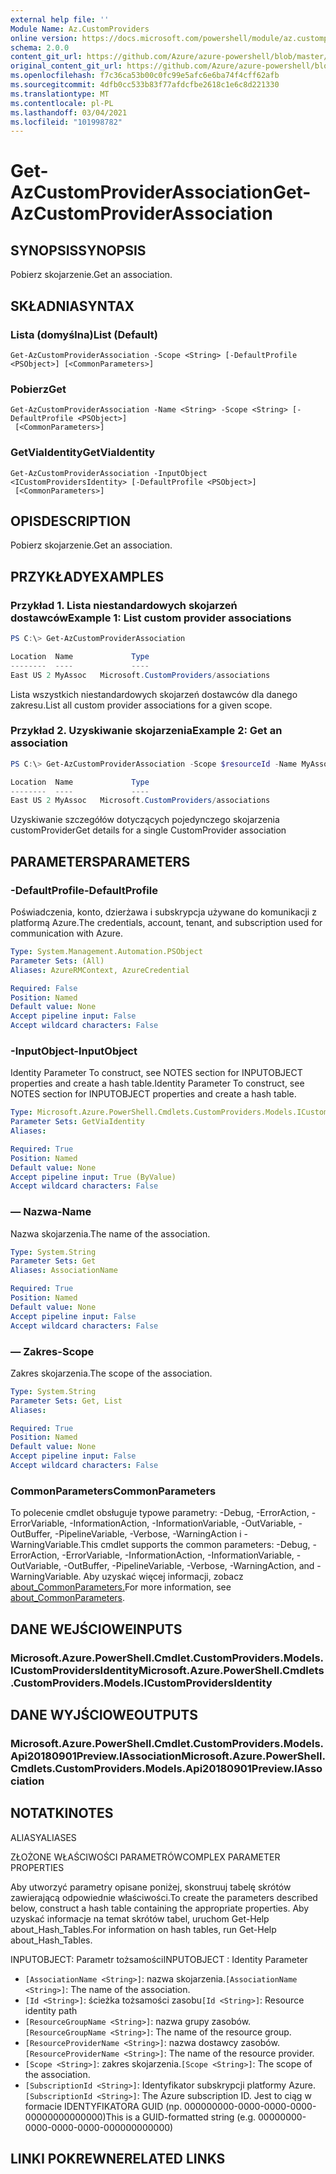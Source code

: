 ```yaml
---
external help file: ''
Module Name: Az.CustomProviders
online version: https://docs.microsoft.com/powershell/module/az.customproviders/get-azcustomproviderassociation
schema: 2.0.0
content_git_url: https://github.com/Azure/azure-powershell/blob/master/src/CustomProviders/help/Get-AzCustomProviderAssociation.md
original_content_git_url: https://github.com/Azure/azure-powershell/blob/master/src/CustomProviders/help/Get-AzCustomProviderAssociation.md
ms.openlocfilehash: f7c36ca53b00c0fc99e5afc6e6ba74f4cff62afb
ms.sourcegitcommit: 4dfb0cc533b83f77afdcfbe2618c1e6c8d221330
ms.translationtype: MT
ms.contentlocale: pl-PL
ms.lasthandoff: 03/04/2021
ms.locfileid: "101998782"
---
```

# <span data-ttu-id="54f31-101">Get-AzCustomProviderAssociation</span><span class="sxs-lookup"><span data-stu-id="54f31-101">Get-AzCustomProviderAssociation</span></span>

## <span data-ttu-id="54f31-102">SYNOPSIS</span><span class="sxs-lookup"><span data-stu-id="54f31-102">SYNOPSIS</span></span>
<span data-ttu-id="54f31-103">Pobierz skojarzenie.</span><span class="sxs-lookup"><span data-stu-id="54f31-103">Get an association.</span></span>

## <span data-ttu-id="54f31-104">SKŁADNIA</span><span class="sxs-lookup"><span data-stu-id="54f31-104">SYNTAX</span></span>

### <span data-ttu-id="54f31-105">Lista (domyślna)</span><span class="sxs-lookup"><span data-stu-id="54f31-105">List (Default)</span></span>
```
Get-AzCustomProviderAssociation -Scope <String> [-DefaultProfile <PSObject>] [<CommonParameters>]
```

### <span data-ttu-id="54f31-106">Pobierz</span><span class="sxs-lookup"><span data-stu-id="54f31-106">Get</span></span>
```
Get-AzCustomProviderAssociation -Name <String> -Scope <String> [-DefaultProfile <PSObject>]
 [<CommonParameters>]
```

### <span data-ttu-id="54f31-107">GetViaIdentity</span><span class="sxs-lookup"><span data-stu-id="54f31-107">GetViaIdentity</span></span>
```
Get-AzCustomProviderAssociation -InputObject <ICustomProvidersIdentity> [-DefaultProfile <PSObject>]
 [<CommonParameters>]
```

## <span data-ttu-id="54f31-108">OPIS</span><span class="sxs-lookup"><span data-stu-id="54f31-108">DESCRIPTION</span></span>
<span data-ttu-id="54f31-109">Pobierz skojarzenie.</span><span class="sxs-lookup"><span data-stu-id="54f31-109">Get an association.</span></span>

## <span data-ttu-id="54f31-110">PRZYKŁADY</span><span class="sxs-lookup"><span data-stu-id="54f31-110">EXAMPLES</span></span>

### <span data-ttu-id="54f31-111">Przykład 1. Lista niestandardowych skojarzeń dostawców</span><span class="sxs-lookup"><span data-stu-id="54f31-111">Example 1: List custom provider associations</span></span>
```powershell
PS C:\> Get-AzCustomProviderAssociation

Location  Name             Type
--------  ----             ----
East US 2 MyAssoc   Microsoft.CustomProviders/associations
```

<span data-ttu-id="54f31-112">Lista wszystkich niestandardowych skojarzeń dostawców dla danego zakresu.</span><span class="sxs-lookup"><span data-stu-id="54f31-112">List all custom provider associations for a given scope.</span></span>

### <span data-ttu-id="54f31-113">Przykład 2. Uzyskiwanie skojarzenia</span><span class="sxs-lookup"><span data-stu-id="54f31-113">Example 2: Get an association</span></span>
```powershell
PS C:\> Get-AzCustomProviderAssociation -Scope $resourceId -Name MyAssoc

Location  Name             Type
--------  ----             ----
East US 2 MyAssoc   Microsoft.CustomProviders/associations
```

<span data-ttu-id="54f31-114">Uzyskiwanie szczegółów dotyczących pojedynczego skojarzenia customProvider</span><span class="sxs-lookup"><span data-stu-id="54f31-114">Get details for a single CustomProvider association</span></span>

## <span data-ttu-id="54f31-115">PARAMETERS</span><span class="sxs-lookup"><span data-stu-id="54f31-115">PARAMETERS</span></span>

### <span data-ttu-id="54f31-116">-DefaultProfile</span><span class="sxs-lookup"><span data-stu-id="54f31-116">-DefaultProfile</span></span>
<span data-ttu-id="54f31-117">Poświadczenia, konto, dzierżawa i subskrypcja używane do komunikacji z platformą Azure.</span><span class="sxs-lookup"><span data-stu-id="54f31-117">The credentials, account, tenant, and subscription used for communication with Azure.</span></span>

```yaml
Type: System.Management.Automation.PSObject
Parameter Sets: (All)
Aliases: AzureRMContext, AzureCredential

Required: False
Position: Named
Default value: None
Accept pipeline input: False
Accept wildcard characters: False
```

### <span data-ttu-id="54f31-118">-InputObject</span><span class="sxs-lookup"><span data-stu-id="54f31-118">-InputObject</span></span>
<span data-ttu-id="54f31-119">Identity Parameter To construct, see NOTES section for INPUTOBJECT properties and create a hash table.</span><span class="sxs-lookup"><span data-stu-id="54f31-119">Identity Parameter To construct, see NOTES section for INPUTOBJECT properties and create a hash table.</span></span>

```yaml
Type: Microsoft.Azure.PowerShell.Cmdlets.CustomProviders.Models.ICustomProvidersIdentity
Parameter Sets: GetViaIdentity
Aliases:

Required: True
Position: Named
Default value: None
Accept pipeline input: True (ByValue)
Accept wildcard characters: False
```

### <span data-ttu-id="54f31-120">— Nazwa</span><span class="sxs-lookup"><span data-stu-id="54f31-120">-Name</span></span>
<span data-ttu-id="54f31-121">Nazwa skojarzenia.</span><span class="sxs-lookup"><span data-stu-id="54f31-121">The name of the association.</span></span>

```yaml
Type: System.String
Parameter Sets: Get
Aliases: AssociationName

Required: True
Position: Named
Default value: None
Accept pipeline input: False
Accept wildcard characters: False
```

### <span data-ttu-id="54f31-122">— Zakres</span><span class="sxs-lookup"><span data-stu-id="54f31-122">-Scope</span></span>
<span data-ttu-id="54f31-123">Zakres skojarzenia.</span><span class="sxs-lookup"><span data-stu-id="54f31-123">The scope of the association.</span></span>

```yaml
Type: System.String
Parameter Sets: Get, List
Aliases:

Required: True
Position: Named
Default value: None
Accept pipeline input: False
Accept wildcard characters: False
```

### <span data-ttu-id="54f31-124">CommonParameters</span><span class="sxs-lookup"><span data-stu-id="54f31-124">CommonParameters</span></span>
<span data-ttu-id="54f31-125">To polecenie cmdlet obsługuje typowe parametry: -Debug, -ErrorAction, -ErrorVariable, -InformationAction, -InformationVariable, -OutVariable, -OutBuffer, -PipelineVariable, -Verbose, -WarningAction i -WarningVariable.</span><span class="sxs-lookup"><span data-stu-id="54f31-125">This cmdlet supports the common parameters: -Debug, -ErrorAction, -ErrorVariable, -InformationAction, -InformationVariable, -OutVariable, -OutBuffer, -PipelineVariable, -Verbose, -WarningAction, and -WarningVariable.</span></span> <span data-ttu-id="54f31-126">Aby uzyskać więcej informacji, zobacz [about_CommonParameters.](http://go.microsoft.com/fwlink/?LinkID=113216)</span><span class="sxs-lookup"><span data-stu-id="54f31-126">For more information, see [about_CommonParameters](http://go.microsoft.com/fwlink/?LinkID=113216).</span></span>

## <span data-ttu-id="54f31-127">DANE WEJŚCIOWE</span><span class="sxs-lookup"><span data-stu-id="54f31-127">INPUTS</span></span>

### <span data-ttu-id="54f31-128">Microsoft.Azure.PowerShell.Cmdlet.CustomProviders.Models.ICustomProvidersIdentity</span><span class="sxs-lookup"><span data-stu-id="54f31-128">Microsoft.Azure.PowerShell.Cmdlets.CustomProviders.Models.ICustomProvidersIdentity</span></span>

## <span data-ttu-id="54f31-129">DANE WYJŚCIOWE</span><span class="sxs-lookup"><span data-stu-id="54f31-129">OUTPUTS</span></span>

### <span data-ttu-id="54f31-130">Microsoft.Azure.PowerShell.Cmdlet.CustomProviders.Models.Api20180901Preview.IAssociation</span><span class="sxs-lookup"><span data-stu-id="54f31-130">Microsoft.Azure.PowerShell.Cmdlets.CustomProviders.Models.Api20180901Preview.IAssociation</span></span>

## <span data-ttu-id="54f31-131">NOTATKI</span><span class="sxs-lookup"><span data-stu-id="54f31-131">NOTES</span></span>

<span data-ttu-id="54f31-132">ALIASY</span><span class="sxs-lookup"><span data-stu-id="54f31-132">ALIASES</span></span>

<span data-ttu-id="54f31-133">ZŁOŻONE WŁAŚCIWOŚCI PARAMETRÓW</span><span class="sxs-lookup"><span data-stu-id="54f31-133">COMPLEX PARAMETER PROPERTIES</span></span>

<span data-ttu-id="54f31-134">Aby utworzyć parametry opisane poniżej, skonstruuj tabelę skrótów zawierającą odpowiednie właściwości.</span><span class="sxs-lookup"><span data-stu-id="54f31-134">To create the parameters described below, construct a hash table containing the appropriate properties.</span></span> <span data-ttu-id="54f31-135">Aby uzyskać informacje na temat skrótów tabel, uruchom Get-Help about_Hash_Tables.</span><span class="sxs-lookup"><span data-stu-id="54f31-135">For information on hash tables, run Get-Help about_Hash_Tables.</span></span>


<span data-ttu-id="54f31-136">INPUTOBJECT: <ICustomProvidersIdentity> Parametr tożsamości</span><span class="sxs-lookup"><span data-stu-id="54f31-136">INPUTOBJECT <ICustomProvidersIdentity>: Identity Parameter</span></span>
  - <span data-ttu-id="54f31-137">`[AssociationName <String>]`: nazwa skojarzenia.</span><span class="sxs-lookup"><span data-stu-id="54f31-137">`[AssociationName <String>]`: The name of the association.</span></span>
  - <span data-ttu-id="54f31-138">`[Id <String>]`: ścieżka tożsamości zasobu</span><span class="sxs-lookup"><span data-stu-id="54f31-138">`[Id <String>]`: Resource identity path</span></span>
  - <span data-ttu-id="54f31-139">`[ResourceGroupName <String>]`: nazwa grupy zasobów.</span><span class="sxs-lookup"><span data-stu-id="54f31-139">`[ResourceGroupName <String>]`: The name of the resource group.</span></span>
  - <span data-ttu-id="54f31-140">`[ResourceProviderName <String>]`: nazwa dostawcy zasobów.</span><span class="sxs-lookup"><span data-stu-id="54f31-140">`[ResourceProviderName <String>]`: The name of the resource provider.</span></span>
  - <span data-ttu-id="54f31-141">`[Scope <String>]`: zakres skojarzenia.</span><span class="sxs-lookup"><span data-stu-id="54f31-141">`[Scope <String>]`: The scope of the association.</span></span>
  - <span data-ttu-id="54f31-142">`[SubscriptionId <String>]`: Identyfikator subskrypcji platformy Azure.</span><span class="sxs-lookup"><span data-stu-id="54f31-142">`[SubscriptionId <String>]`: The Azure subscription ID.</span></span> <span data-ttu-id="54f31-143">Jest to ciąg w formacie IDENTYFIKATORA GUID (np. 000000000-0000-0000-0000-00000000000000)</span><span class="sxs-lookup"><span data-stu-id="54f31-143">This is a GUID-formatted string (e.g. 00000000-0000-0000-0000-000000000000)</span></span>

## <span data-ttu-id="54f31-144">LINKI POKREWNE</span><span class="sxs-lookup"><span data-stu-id="54f31-144">RELATED LINKS</span></span>

